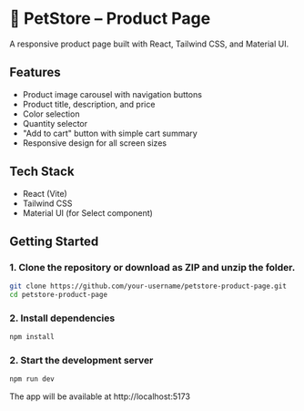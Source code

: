 # 🐾 PetStore – Product Page

A responsive product page built with React, Tailwind CSS, and Material UI.

## Features

- Product image carousel with navigation buttons
- Product title, description, and price
- Color selection
- Quantity selector
- "Add to cart" button with simple cart summary
- Responsive design for all screen sizes

## Tech Stack

- React (Vite)
- Tailwind CSS
- Material UI (for Select component)

## Getting Started

### 1. Clone the repository or download as ZIP and unzip the folder.

```bash
git clone https://github.com/your-username/petstore-product-page.git
cd petstore-product-page
```

### 2. Install dependencies

```bash
npm install
```

### 2. Start the development server

```bash
npm run dev
```

The app will be available at http://localhost:5173
